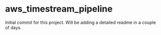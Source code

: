 # aws_timestream_pipeline

Initial commit for this project. Will be adding a detailed readme in a couple of days. 